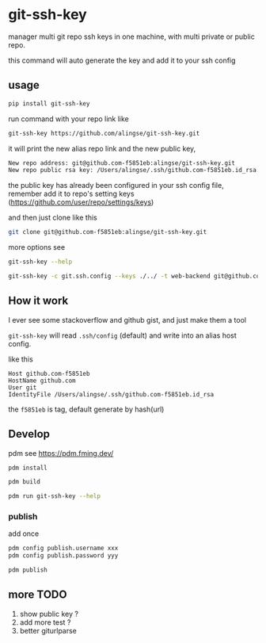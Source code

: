 # git-ssh-key

manager multi git repo ssh keys in one machine, with multi private or public repo.

this command will auto generate the key and add it to your ssh config

## usage

```bash
pip install git-ssh-key
```

run command with your repo link like

```bash
git-ssh-key https://github.com/alingse/git-ssh-key.git
```

it will print the new alias repo link and the new public key,
```bash
New repo address: git@github.com-f5851eb:alingse/git-ssh-key.git
New repo public rsa key: /Users/alingse/.ssh/github.com-f5851eb.id_rsa.pub
```

the public key has already been configured in your ssh config file, remember add it to repo's setting keys (https://github.com/user/repo/settings/keys)

and then just clone like this

```bash
git clone git@github.com-f5851eb:alingse/git-ssh-key.git
```

more options see

```bash
git-ssh-key --help
```


```bash
git-ssh-key -c git.ssh.config --keys ./../ -t web-backend git@github.com:alingse/git-ssh-key.git
```


## How it work

I ever see some stackoverflow and github gist, and just make them a tool

`git-ssh-key` will read `.ssh/config` (default) and write into an alias host config.

like this

```
Host github.com-f5851eb
HostName github.com
User git
IdentityFile /Users/alingse/.ssh/github.com-f5851eb.id_rsa
```

the `f5851eb` is tag, default generate by hash(url)

## Develop

pdm see https://pdm.fming.dev/

```bash
pdm install

pdm build

pdm run git-ssh-key --help
```

### publish

add once

```bash
pdm config publish.username xxx
pdm config publish.password yyy
```

```bash
pdm publish
```

## more TODO

1. show public key ?
5. add more test ?
7. better giturlparse
